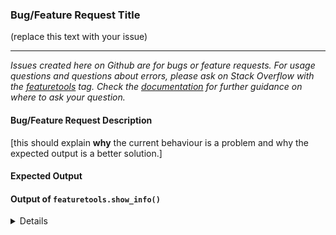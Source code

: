 ### Bug/Feature Request Title
(replace this text with your issue)

-----
*Issues created here on Github are for bugs or feature requests. For usage questions and questions about errors, please ask on Stack Overflow with the [featuretools](https://stackoverflow.com/questions/tagged/featuretools) tag. Check the [documentation](https://docs.featuretools.com/#get-help) for further guidance on where to ask your question.*


#### Bug/Feature Request Description

[this should explain **why** the current behaviour is a problem and why the expected output is a better solution.]

#### Expected Output

#### Output of ``featuretools.show_info()``

<details>

[paste the output of ``featuretools.show_info()`` here below this line]

</details>